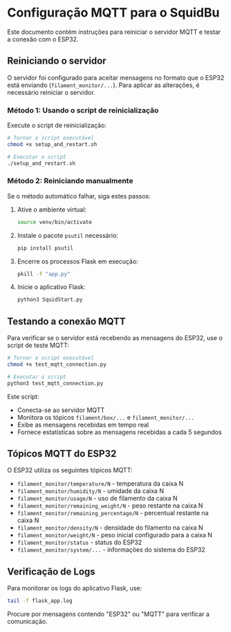 # Configuração MQTT para o SquidBu

Este documento contém instruções para reiniciar o servidor MQTT e testar a conexão com o ESP32.

## Reiniciando o servidor

O servidor foi configurado para aceitar mensagens no formato que o ESP32 está enviando (`filament_monitor/...`). Para aplicar as alterações, é necessário reiniciar o servidor.

### Método 1: Usando o script de reinicialização

Execute o script de reinicialização:

```bash
# Tornar o script executável
chmod +x setup_and_restart.sh

# Executar o script
./setup_and_restart.sh
```

### Método 2: Reiniciando manualmente

Se o método automático falhar, siga estes passos:

1. Ative o ambiente virtual:
   ```bash
   source venv/bin/activate
   ```

2. Instale o pacote `psutil` necessário:
   ```bash
   pip install psutil
   ```

3. Encerre os processos Flask em execução:
   ```bash
   pkill -f "app.py"
   ```

4. Inicie o aplicativo Flask:
   ```bash
   python3 SquidStart.py
   ```

## Testando a conexão MQTT

Para verificar se o servidor está recebendo as mensagens do ESP32, use o script de teste MQTT:

```bash
# Tornar o script executável
chmod +x test_mqtt_connection.py

# Executar o script
python3 test_mqtt_connection.py
```

Este script:
- Conecta-se ao servidor MQTT
- Monitora os tópicos `filament/box/...` e `filament_monitor/...`
- Exibe as mensagens recebidas em tempo real
- Fornece estatísticas sobre as mensagens recebidas a cada 5 segundos

## Tópicos MQTT do ESP32

O ESP32 utiliza os seguintes tópicos MQTT:

- `filament_monitor/temperature/N` - temperatura da caixa N
- `filament_monitor/humidity/N` - umidade da caixa N
- `filament_monitor/usage/N` - uso de filamento da caixa N
- `filament_monitor/remaining_weight/N` - peso restante na caixa N
- `filament_monitor/remaining_percentage/N` - percentual restante na caixa N
- `filament_monitor/density/N` - densidade do filamento na caixa N
- `filament_monitor/weight/N` - peso inicial configurado para a caixa N
- `filament_monitor/status` - status do ESP32
- `filament_monitor/system/...` - informações do sistema do ESP32

## Verificação de Logs

Para monitorar os logs do aplicativo Flask, use:

```bash
tail -f flask_app.log
```

Procure por mensagens contendo "ESP32" ou "MQTT" para verificar a comunicação. 